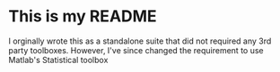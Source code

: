 # This is my README

I orginally wrote this as a standalone suite that did not required any 3rd party
toolboxes. However, I've since changed the requirement to use Matlab's 
Statistical toolbox


